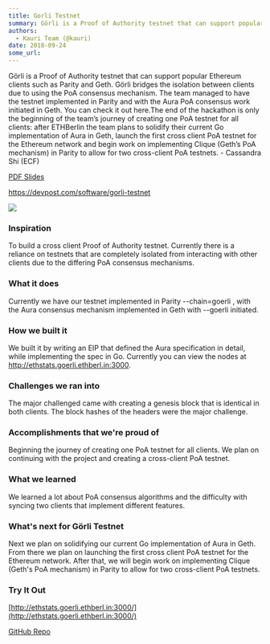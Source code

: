 ```yaml
---
title: Gorli Testnet
summary: Görli is a Proof of Authority testnet that can support popular Ethereum clients such as Parity and Geth. Görli bridges the isolation between clients due to using the PoA consensus mechanism. The team managed to have the testnet implemented in Parity and with the Aura PoA consensus work initiated in Geth. You can check it out here.The end of the hackathon is only the beginning of the team’s journey of creating one PoA testnet for all clients  after ETHBerlin the team plans to solidify their curre
authors:
  - Kauri Team (@kauri)
date: 2018-09-24
some_url: 
---
```


Görli is a Proof of Authority testnet that can support popular Ethereum clients such as Parity and Geth. Görli bridges the isolation between clients due to using the PoA consensus mechanism. The team managed to have the testnet implemented in Parity and with the Aura PoA consensus work initiated in Geth. You can check it out here.The end of the hackathon is only the beginning of the team’s journey of creating one PoA testnet for all clients: after ETHBerlin the team plans to solidify their current Go implementation of Aura in Geth, launch the first cross client PoA testnet for the Ethereum network and begin work on implementing Clique (Geth’s PoA mechanism) in Parity to allow for two cross-client PoA testnets. - Cassandra Shi (ECF)

[PDF Slides](https://github.com/ethberlin-hackathon/Talks-presentations/blob/master/resources/goerli-testnet/goerli-testnet.pdf)

https://devpost.com/software/gorli-testnet

![](https://api.beta.kauri.io:443/ipfs/QmcgaLe43UHUAzX6UhVmz7RS6NhstoAeqBt3cHwvkHLjzV)

### Inspiration
To build a cross client Proof of Authority testnet. Currently there is a reliance on testnets that are completely isolated from interacting with other clients due to the differing PoA consensus mechanisms.

### What it does
Currently we have our testnet implemented in Parity --chain=goerli , with the Aura consensus mechanism implemented in Geth with --goerli initiated.

### How we built it
We built it by writing an EIP that defined the Aura specification in detail, while implementing the spec in Go. Currently you can view the nodes at http://ethstats.goerli.ethberl.in:3000.

### Challenges we ran into
The major challenged came with creating a genesis block that is identical in both clients. The block hashes of the headers were the major challenge.

### Accomplishments that we're proud of
Beginning the journey of creating one PoA testnet for all clients. We plan on continuing with the project and creating a cross-client PoA testnet.

### What we learned
We learned a lot about PoA consensus algorithms and the difficulty with syncing two clients that implement different features.

### What's next for Görli Testnet
Next we plan on solidifying our current Go implementation of Aura in Geth. From there we plan on launching the first cross client PoA testnet for the Ethereum network. After that, we will begin work on implementing Clique (Geth's PoA mechanism) in Parity to allow for two cross-client PoA testnets.

### Try It Out
[http://ethstats.goerli.ethberl.in:3000/](http://ethstats.goerli.ethberl.in:3000/)

[GitHub Repo](https://github.com/goerli)